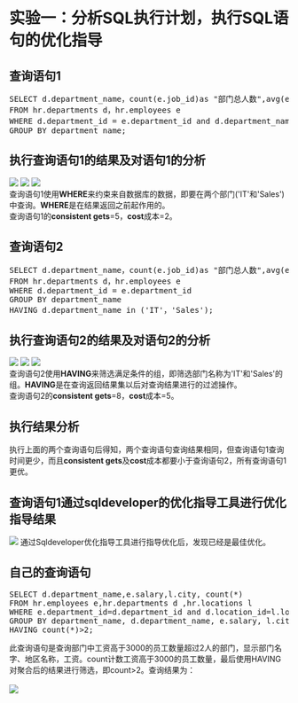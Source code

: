 # 实验一：分析SQL执行计划，执行SQL语句的优化指导
## 查询语句1
<pre>
SELECT d.department_name，count(e.job_id)as "部门总人数",avg(e.salary)as "平均工资"
FROM hr.departments d，hr.employees e
WHERE d.department_id = e.department_id and d.department_name in ('IT'，'Sales')
GROUP BY department_name;
</pre>
## 执行查询语句1的结果及对语句1的分析
![](https://github.com/llwaves/oracle/blob/master/test1/sql1.PNG)
![](https://github.com/llwaves/oracle/blob/master/test1/sql1_3.PNG)
![](https://github.com/llwaves/oracle/blob/master/test1/sql1_1.PNG)</br>
查询语句1使用**WHERE**来约束来自数据库的数据，即要在两个部门('IT'和'Sales')中查询。**WHERE**是在结果返回之前起作用的。</br>
查询语句1的**consistent gets**=5，**cost**成本=2。
## 查询语句2
<pre>
SELECT d.department_name，count(e.job_id)as "部门总人数",avg(e.salary)as "平均工资"
FROM hr.departments d，hr.employees e
WHERE d.department_id = e.department_id
GROUP BY department_name
HAVING d.department_name in ('IT'，'Sales');</pre>
## 执行查询语句2的结果及对语句2的分析
![](https://github.com/llwaves/oracle/blob/master/test1/sql2.PNG)
![](https://github.com/llwaves/oracle/blob/master/test1/sql2_2.PNG)
![](https://github.com/llwaves/oracle/blob/master/test1/sql2_1.PNG)</br>
查询语句2使用**HAVING**来筛选满足条件的组，即筛选部门名称为'IT'和'Sales'的组。**HAVING**是在查询返回结果集以后对查询结果进行的过滤操作。</br>
查询语句2的**consistent gets**=8，**cost**成本=5。
## 执行结果分析
执行上面的两个查询语句后得知，两个查询语句查询结果相同，但查询语句1查询时间更少，而且**consistent gets**及**cost**成本都要小于查询语句2，所有查询语句1更优。
## 查询语句1通过sqldeveloper的优化指导工具进行优化指导结果
![](https://github.com/llwaves/oracle/blob/master/test1/sql1_2.PNG)
通过Sqldeveloper优化指导工具进行指导优化后，发现已经是最佳优化。
## 自己的查询语句
<pre>
SELECT d.department_name,e.salary,l.city, count(*) 
FROM hr.employees e,hr.departments d ,hr.locations l
WHERE e.department_id=d.department_id and d.location_id=l.location_id and e.salary>3000
GROUP BY department_name, d.department_name, e.salary, l.city
HAVING count(*)>2;
</pre>
此查询语句是查询部门中工资高于3000的员工数量超过2人的部门，显示部门名字、地区名称，工资。count计数工资高于3000的员工数量，最后使用HAVING对聚合后的结果进行筛选，即count>2。查询结果为：</br></br>
![](https://github.com/llwaves/oracle/blob/master/test1/sql3.PNG)

